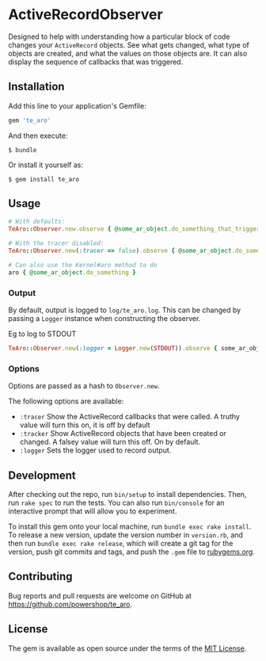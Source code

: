 # ActiveRecordObserver

Designed to help with understanding how a particular block of code changes your `ActiveRecord` objects. See what gets changed, what type of objects are created, and what the values on those objects are. It can also display the sequence of callbacks that was triggered.

## Installation

Add this line to your application's Gemfile:

```ruby
gem 'te_aro'
```

And then execute:

    $ bundle

Or install it yourself as:

    $ gem install te_aro

## Usage

```ruby
# With defaults:
TeAro::Observer.new.observe { @some_ar_object.do_something_that_triggers_callbacks }

# With the tracer disabled:
TeAro::Observer.new(:tracer => false).observe { @some_ar_object.do_something_that_triggers_callbacks }

# Can also use the Kernel#aro method to do
aro { @some_ar_object.do_something }
```


### Output

By default, output is logged to `log/te_aro.log`. This can be changed by passing a `Logger` instance when constructing the observer.

Eg to log to STDOUT
```ruby
TeAro::Observer.new(:logger = Logger.new(STDOUT)).observe { some_ar_object.do_something }
```


### Options

Options are passed as a hash to `Observer.new`.

The following options are available:

* `:tracer` Show the ActiveRecord callbacks that were called. A truthy value will turn this on, it is off by default
* `:tracker` Show ActiveRecord objects that have been created or changed. A falsey value will turn this off. On by default.
* `:logger` Sets the logger used to record output.

## Development

After checking out the repo, run `bin/setup` to install dependencies. Then, run `rake spec` to run the tests. You can also run `bin/console` for an interactive prompt that will allow you to experiment.

To install this gem onto your local machine, run `bundle exec rake install`. To release a new version, update the version number in `version.rb`, and then run `bundle exec rake release`, which will create a git tag for the version, push git commits and tags, and push the `.gem` file to [rubygems.org](https://rubygems.org).

## Contributing

Bug reports and pull requests are welcome on GitHub at https://github.com/powershop/te_aro.

## License

The gem is available as open source under the terms of the [MIT License](http://opensource.org/licenses/MIT).